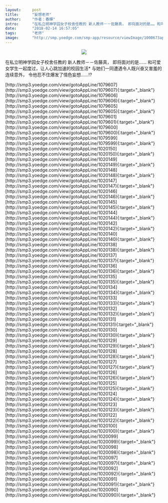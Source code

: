 ```yaml
---
layout:     post
title:      "妄想老师"
author:     "作者：春輝"
intro:      "在私立明神学园女子校舍任教的 新人教师－－佐藤真， 即将面对的是…… 和可爱女学生一起度过，让人心跳加速的校园生活* 与她们一同遭遇令人既兴奋又害羞的连续意外， 令他忍不住爆发了情色妄想……!?"
date:       "2018-02-14 16:57:05"
tags:       "老师"
image:      "http://smp.yoedge.com/smp-app/resource/viewImage/1000673appline.png"
---
```

<div style="text-align: center">
<p><img src="http://smp.yoedge.com/smp-app/resource/viewImage/1000673appline.png"/></p>
</div>
<p class="post-meta">
<span>在私立明神学园女子校舍任教的 新人教师－－佐藤真， 即将面对的是…… 和可爱女学生一起度过，让人心跳加速的校园生活* 与她们一同遭遇令人既兴奋又害羞的连续意外， 令他忍不住爆发了情色妄想……!?</span>
</p>
[http://smp3.yoedge.com/view/gotoAppLine/1079607](http://smp3.yoedge.com/view/gotoAppLine/1079607){:target="_blank"}
[http://smp3.yoedge.com/view/gotoAppLine/1079606](http://smp3.yoedge.com/view/gotoAppLine/1079606){:target="_blank"}
[http://smp3.yoedge.com/view/gotoAppLine/1079605](http://smp3.yoedge.com/view/gotoAppLine/1079605){:target="_blank"}
[http://smp3.yoedge.com/view/gotoAppLine/1079601](http://smp3.yoedge.com/view/gotoAppLine/1079601){:target="_blank"}
[http://smp3.yoedge.com/view/gotoAppLine/1079600](http://smp3.yoedge.com/view/gotoAppLine/1079600){:target="_blank"}
[http://smp3.yoedge.com/view/gotoAppLine/1079599](http://smp3.yoedge.com/view/gotoAppLine/1079599){:target="_blank"}
[http://smp3.yoedge.com/view/gotoAppLine/1020150](http://smp3.yoedge.com/view/gotoAppLine/1020150){:target="_blank"}
[http://smp3.yoedge.com/view/gotoAppLine/1020149](http://smp3.yoedge.com/view/gotoAppLine/1020149){:target="_blank"}
[http://smp3.yoedge.com/view/gotoAppLine/1020148](http://smp3.yoedge.com/view/gotoAppLine/1020148){:target="_blank"}
[http://smp3.yoedge.com/view/gotoAppLine/1020147](http://smp3.yoedge.com/view/gotoAppLine/1020147){:target="_blank"}
[http://smp3.yoedge.com/view/gotoAppLine/1020146](http://smp3.yoedge.com/view/gotoAppLine/1020146){:target="_blank"}
[http://smp3.yoedge.com/view/gotoAppLine/1020145](http://smp3.yoedge.com/view/gotoAppLine/1020145){:target="_blank"}
[http://smp3.yoedge.com/view/gotoAppLine/1020144](http://smp3.yoedge.com/view/gotoAppLine/1020144){:target="_blank"}
[http://smp3.yoedge.com/view/gotoAppLine/1020142](http://smp3.yoedge.com/view/gotoAppLine/1020142){:target="_blank"}
[http://smp3.yoedge.com/view/gotoAppLine/1020140](http://smp3.yoedge.com/view/gotoAppLine/1020140){:target="_blank"}
[http://smp3.yoedge.com/view/gotoAppLine/1020138](http://smp3.yoedge.com/view/gotoAppLine/1020138){:target="_blank"}
[http://smp3.yoedge.com/view/gotoAppLine/1020137](http://smp3.yoedge.com/view/gotoAppLine/1020137){:target="_blank"}
[http://smp3.yoedge.com/view/gotoAppLine/1020136](http://smp3.yoedge.com/view/gotoAppLine/1020136){:target="_blank"}
[http://smp3.yoedge.com/view/gotoAppLine/1020135](http://smp3.yoedge.com/view/gotoAppLine/1020135){:target="_blank"}
[http://smp3.yoedge.com/view/gotoAppLine/1020134](http://smp3.yoedge.com/view/gotoAppLine/1020134){:target="_blank"}
[http://smp3.yoedge.com/view/gotoAppLine/1020133](http://smp3.yoedge.com/view/gotoAppLine/1020133){:target="_blank"}
[http://smp3.yoedge.com/view/gotoAppLine/1020132](http://smp3.yoedge.com/view/gotoAppLine/1020132){:target="_blank"}
[http://smp3.yoedge.com/view/gotoAppLine/1020131](http://smp3.yoedge.com/view/gotoAppLine/1020131){:target="_blank"}
[http://smp3.yoedge.com/view/gotoAppLine/1020130](http://smp3.yoedge.com/view/gotoAppLine/1020130){:target="_blank"}
[http://smp3.yoedge.com/view/gotoAppLine/1020129](http://smp3.yoedge.com/view/gotoAppLine/1020129){:target="_blank"}
[http://smp3.yoedge.com/view/gotoAppLine/1020128](http://smp3.yoedge.com/view/gotoAppLine/1020128){:target="_blank"}
[http://smp3.yoedge.com/view/gotoAppLine/1020127](http://smp3.yoedge.com/view/gotoAppLine/1020127){:target="_blank"}
[http://smp3.yoedge.com/view/gotoAppLine/1020126](http://smp3.yoedge.com/view/gotoAppLine/1020126){:target="_blank"}
[http://smp3.yoedge.com/view/gotoAppLine/1020125](http://smp3.yoedge.com/view/gotoAppLine/1020125){:target="_blank"}
[http://smp3.yoedge.com/view/gotoAppLine/1020124](http://smp3.yoedge.com/view/gotoAppLine/1020124){:target="_blank"}
[http://smp3.yoedge.com/view/gotoAppLine/1020123](http://smp3.yoedge.com/view/gotoAppLine/1020123){:target="_blank"}
[http://smp3.yoedge.com/view/gotoAppLine/1020122](http://smp3.yoedge.com/view/gotoAppLine/1020122){:target="_blank"}
[http://smp3.yoedge.com/view/gotoAppLine/1020100](http://smp3.yoedge.com/view/gotoAppLine/1020100){:target="_blank"}
[http://smp3.yoedge.com/view/gotoAppLine/1020099](http://smp3.yoedge.com/view/gotoAppLine/1020099){:target="_blank"}
[http://smp3.yoedge.com/view/gotoAppLine/1020098](http://smp3.yoedge.com/view/gotoAppLine/1020098){:target="_blank"}
[http://smp3.yoedge.com/view/gotoAppLine/1020097](http://smp3.yoedge.com/view/gotoAppLine/1020097){:target="_blank"}
[http://smp3.yoedge.com/view/gotoAppLine/1020092](http://smp3.yoedge.com/view/gotoAppLine/1020092){:target="_blank"}
[http://smp3.yoedge.com/view/gotoAppLine/1020091](http://smp3.yoedge.com/view/gotoAppLine/1020091){:target="_blank"}
[http://smp3.yoedge.com/view/gotoAppLine/1020090](http://smp3.yoedge.com/view/gotoAppLine/1020090){:target="_blank"}


